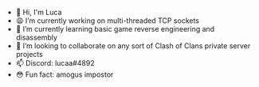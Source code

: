 - 👋 Hi, I'm Luca 
- 😩 I’m currently working on multi-threaded TCP sockets
- 🌱 I’m currently learning basic game reverse engineering and disassembly
- 👯 I’m looking to collaborate on any sort of Clash of Clans private server projects
- 📫 Discord: lucaa#4892
- 😳 Fun fact: amogus impostor

<!--**lucadenhez/lucadenhez** is a ✨ _special_ ✨ repository because its `README.md` (this file) appears on your GitHub profile.-->
